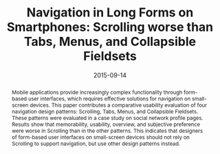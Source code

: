 ---
abstract: 'Mobile applications provide increasingly complex functionality through
  form-based user interfaces, which requires effective solutions for navigation on
  small-screen devices. This paper contributes a comparative usability evaluation
  of four navigation design patterns: Scrolling, Tabs, Menus, and Collapsible Fieldsets.
  These patterns were evaluated in a case study on social network profile pages. Results
  show that memorability, usability, overview, and subjective preference were worse
  in Scrolling than in the other patterns. This indicates that designers of form-based
  user interfaces on small-screen devices should not rely on Scrolling to support
  navigation, but use other design patterns instead.'
authors:
- Johannes Harms
- Martina Kratky
- Christoph Wimmer
- Karin Kappel
- Thomas Grechenig
date: '2015-09-14'
featured: false
links:
- name: Publik
  url: https://publik.tuwien.ac.at/showentry.php?ID=246382&lang=2
publication_types:
- '1'
publishDate: '2015-09-14'
specifics: 'Vortrag: 15th International Conference on Human-Computer Interaction (INTERACT
  2015), Bamberg, Deutschland; 14.09.2015 - 18.09.2015; in: "Volume 9298 of the series
  Lecture Notes in Computer Science", Lecture Notes in Computer Science, (2015), ISBN:
  978-3-319-22697-2; S. 333 - 340.'
title: 'Navigation in Long Forms on Smartphones: Scrolling worse than Tabs, Menus,
  and Collapsible Fieldsets'
url_pdf: ''
---